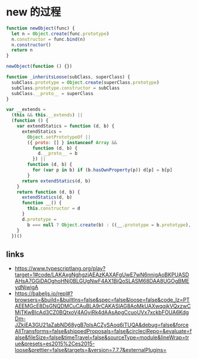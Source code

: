 # new 的过程

```js
function newObject(func) {
  let n = Object.create(func.prototype)
  n.constructor = func.bind(n)
  n.constructor()
  return n
}

newObject(function () {})
```

```js
function _inheritsLoose(subClass, superClass) {
  subClass.prototype = Object.create(superClass.prototype)
  subClass.prototype.constructor = subClass
  subClass.__proto__ = superClass
}
```

```js
var __extends =
  (this && this.__extends) ||
  (function () {
    var extendStatics = function (d, b) {
      extendStatics =
        Object.setPrototypeOf ||
        ({ proto: [] } instanceof Array &&
          function (d, b) {
            d.__proto__ = b
          }) ||
        function (d, b) {
          for (var p in b) if (b.hasOwnProperty(p)) d[p] = b[p]
        }
      return extendStatics(d, b)
    }
    return function (d, b) {
      extendStatics(d, b)
      function __() {
        this.constructor = d
      }
      d.prototype =
        b === null ? Object.create(b) : ((__.prototype = b.prototype), new __())
    }
  })()
```

## links

- https://www.typescriptlang.org/play?target=1#code/LAKAxgNghgzjAEAzKAXAFgUwE7wN6nnigAoBKPUASDAHsA7GGiDAOghoHNj0BLGUgNwF4AX1BiQoSLASM68DAA8UGOgBMEydNjwigA
- https://babeljs.io/repl#?browsers=&build=&builtIns=false&spec=false&loose=false&code_lz=PTAEEMGcE8DsGNQDMCuCAuBLA9rCAKASlAG8AoMkUAXwqqjkVQxzwCMjTKwBIcAd3CZ0BQtxoV4AGyiRk4dAAsApgCcuoUVx7xckbFOUA6KdgDm-JZkiEA3GU21aZabND68ygB7plsACZySAoq6iTUQA&debug=false&forceAllTransforms=false&shippedProposals=false&circleciRepo=&evaluate=false&fileSize=false&timeTravel=false&sourceType=module&lineWrap=true&presets=es2015%2Ces2015-loose&prettier=false&targets=&version=7.7.7&externalPlugins=
